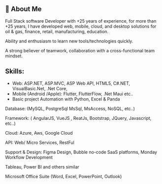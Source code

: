 ## 🚀 About Me
Full Stack software Developer with +25 years of experience, for more than +25 years, I have developed web, mobile, cloud, and desktop solutions for oil & gas, finance, retail, manufacturing, education.

Ability and enthusiasm to learn new tools/technologies quickly.

A strong believer of teamwork, collaboration with a cross-functional team mindset.

## Skills:

* Web: ASP.NET, ASP.MVC, ASP Web API, HTML5, C#.NET, VisualBasic.Net, .Net Core,
* Mobile (Android /Apple): Flutter, FlutterFlow, .Net Maui etc..
* Basic project Automation with Python, Excel & Panda

Database: (MySQL, PostgreSql MsSql, MsAccess, NoSQL, etc..)

Framework: ( AngularJS, VueJS , ReatJs, Bootstrap, JQuery, Javascript, etc..)

Cloud: Azure, Aws, Google Cloud

API: Web/ Micro Services, RestFul

Support & Design: Figma Design, Bubble no-code SaaS platforms, Monday Workflow Development

Tableau, Power BI and others similar

Microsoft Office Suite (Word, Excel, PowerPoint, Outlook)

<!--
**superboss/superboss** is a ✨ _special_ ✨ repository because its `README.md` (this file) appears on your GitHub profile.
-->
